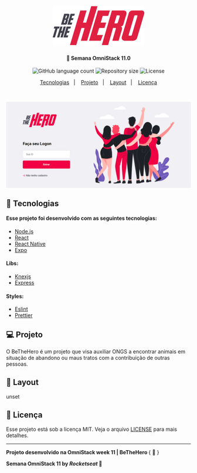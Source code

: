 <h1 align="center">
    <img alt="BeTheHero" title="#delicinha" src="https://github.com/rwietter/be-the-hero/blob/master/frontend/src/assets/logo.svg" width="250px" />
</h1>

<h4 align="center">
  🚀 Semana OmniStack 11.0
</h4>
<p align="center">
  <img alt="GitHub language count" src="https://img.shields.io/github/languages/count/rwietter/be-the-hero">

  <img alt="Repository size" src="https://img.shields.io/github/repo-size/rwietter/be-the-hero">
  
  <img alt="License" src="https://img.shields.io/badge/license-MIT-brightgreen">
</p>

<p align="center">
  <a href="#rocket-tecnologias">Tecnologias</a>&nbsp;&nbsp;&nbsp;|&nbsp;&nbsp;&nbsp;
  <a href="#computer-projeto">Projeto</a>&nbsp;&nbsp;&nbsp;|&nbsp;&nbsp;&nbsp;
  <a href="#-layout">Layout</a>&nbsp;&nbsp;&nbsp;|&nbsp;&nbsp;&nbsp;
  <a href="#memo-licença">Licença</a>
</p>

<br>

<p align="center">
  <img alt="Frontend" width="800" align="center" src="https://github.com/rwietter/be-the-hero/blob/master/assets/images/logon-image.png" width="100%">
</p>

## :rocket: Tecnologias

#### Esse projeto foi desenvolvido com as seguintes tecnologias:

- [Node.js](https://nodejs.org/en/)
- [React](https://reactjs.org)
- [React Native](https://facebook.github.io/react-native/)
- [Expo](https://expo.io/)

#### Libs:
  - [Knexjs](http://knexjs.org)
  - [Express](https://expressjs.com/pt-br/)
    
#### Styles:
  - [Eslint](https://eslint.org)
  - [Prettier](https://prettier.io)

## :computer: Projeto

O BeTheHero é um projeto que visa auxiliar ONGS a encontrar animais em situação de abandono ou maus tratos com a contribuição de outras pessoas.

## 🔖 Layout
unset


## :memo: Licença

Esse projeto está sob a licença MIT. Veja o arquivo [LICENSE](LICENSE.md) para mais detalhes.

---

<b> Projeto desenvolvido na OmniStack week 11 | BeTheHero </b> { 🦸 }

<b> Semana OmniStack 11 by <i> Rocketseat </i> </b> :rocket:
